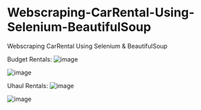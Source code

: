# Webscraping-CarRental-Using-Selenium-BeautifulSoup
Webscraping CarRental Using Selenium &amp; BeautifulSoup

Budget Rentals:
![image](https://github.com/iamprashantjain/Webscraping-CarRental-Using-Selenium-BeautifulSoup/assets/111352127/7d0fb94b-c2f2-45c3-a4e7-108075de5326)

![image](https://github.com/iamprashantjain/Webscraping-CarRental-Using-Selenium-BeautifulSoup/assets/111352127/895d2c91-f881-4c1b-b635-e96e85d224d1)

Uhaul Rentals:
![image](https://github.com/iamprashantjain/Webscraping-CarRental-Using-Selenium-BeautifulSoup/assets/111352127/b77f5c42-c071-4361-8585-cf286491e624)

![image](https://github.com/iamprashantjain/Webscraping-CarRental-Using-Selenium-BeautifulSoup/assets/111352127/60649963-575d-4bbc-b53b-a514f700854a)



